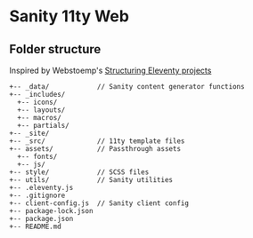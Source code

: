 # Sanity 11ty Web

## Folder structure
Inspired by Webstoemp's [Structuring Eleventy projects](https://www.webstoemp.com/blog/eleventy-projects-structure/)

```
+-- _data/            // Sanity content generator functions
+-- _includes/      
  +-- icons/
  +-- layouts/
  +-- macros/
  +-- partials/
+-- _site/
+-- _src/             // 11ty template files
+-- assets/           // Passthrough assets
  +-- fonts/
  +-- js/
+-- style/            // SCSS files
+-- utils/            // Sanity utilities
+-- .eleventy.js
+-- .gitignore
+-- client-config.js  // Sanity client config
+-- package-lock.json
+-- package.json
+-- README.md
```